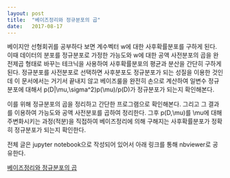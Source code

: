 ```yaml
---
layout: post
title:  "베이즈정리와 정규분포의 곱"
date:   2017-08-17
---
```


베이지안 선형회귀를 공부하다 보면 계수벡터 w에 대한 사후확률분포를 구하게 된다.
이때 데이터의 분포를 정규분포로 가정한 가능도와 w에 대한 공액 사전분포의 곱을 
완전제곱 형태로 바꾸는 테크닉을 사용하여 사후확률분포의 평균과 분산을 간단히 구하게 된다.
정규분포를 사전분포로 선택하면 사후분포도 정규분포가 되는 성질을 이용한 것인데
이 문서에서는 거기서 끝내지 않고 베이즈룰을 완전히 손으로 계산하여
일변수 정규분포에 대해서 p(D|\mu,\sigma^2)p(\mu)/p(D)가 정규분포가
되는지 확인해본다.

이를 위해 정규분포의 곱을 정리하고 간단한 프로그램으로 확인해본다.
그리고 그 결과를 이용하여 가능도와 공액 사전분포를 곱하여 정리한다.
그후 p(D,\mu)를 \mu에 대해 주변화시키는 과정(적분)을 직접하여
베이즈정리에 의해 구해지는 사후확률분포가 정확히 정규분포가 되는지 확인한다.

전체 글은 jupyter notebook으로 작성되어 있어서 아래 링크를 통해 nbviewer로 공유한다.

[베이즈정리와 정규분포의 곱][productgaussian]

[productgaussian]: http://nbviewer.jupyter.org/github/metamath1/ml-simple-works/blob/master/fitting/product-of-gaussian.ipynb 
